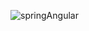![springAngular](https://user-images.githubusercontent.com/43849911/92279885-e5faec00-ef15-11ea-8eec-deb44f6b5fd3.gif)
